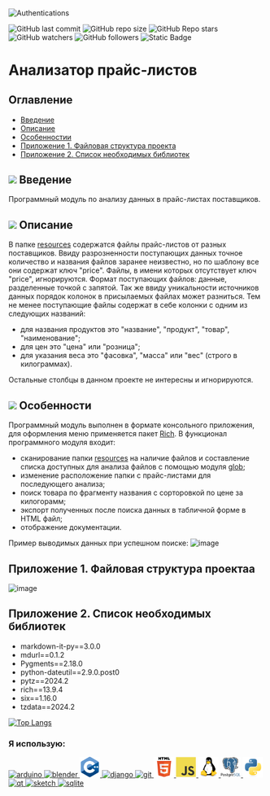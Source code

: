 <img src="https://github.com/user-attachments/assets/3296ec13-8cea-47cc-a4d7-d81e931de2e8" align="center" alt="Authentications">

![GitHub last commit](https://img.shields.io/github/last-commit/zugadum/module-20)
![GitHub repo size](https://img.shields.io/github/repo-size/zugadum/module-20)
![GitHub Repo stars](https://img.shields.io/github/stars/zugadum/module-20)
![GitHub watchers](https://img.shields.io/github/watchers/zugadum/module-20)
![GitHub followers](https://img.shields.io/github/followers/zugadum)
![Static Badge](https://img.shields.io/badge/e--mail%3A-zugadum%40gmail.com-blue?link=mailto:zugadum@gmail.com)

# Анализатор прайс-листов

## Оглавление
- [Введение](#intro)
- [Описание](#struct)
- [Особенностии](#unic)
- [Приложение 1. Файловая структура проекта](#add_1)
- [Приложение 2. Список необходимых библиотек](#add_2)

## <img src="https://github.com/user-attachments/assets/0a965a32-a89b-4cbd-9e52-eb61f242a3f1" width="48"> <a id='intro'>Введение</a>
Программный модуль по анализу данных в прайс-листах поставщиков.

## <img src="https://github.com/user-attachments/assets/9b01a7ad-5146-46b8-91ff-72db872fe160" width="48"> <a id='struct'>Описание</a>
В папке [resources](https://github.com/ZugaduM/price_analyzer/tree/main/resources) содержатся файлы прайс-листов от разных поставщиков.
Ввиду разрозненности поступающих данных точное количество и названия файлов заранее неизвестно, но по шаблону все они содержат ключ "price".
Файлы, в имени которых отсутствует ключ "price", игнорируются.
Формат поступающих файлов: данные, разделенные точкой с запятой.
Так же ввиду уникальности источников данных порядок колонок в присылаемых файлах может разниться. Тем не менее поступающие файлы содержат в себе колонки с одним из следующих названий:
 - для названия продуктов это "название", "продукт", "товар", "наименование";
 - для цен это "цена" или "розница";
 - для указания веса это "фасовка", "масса" или "вес" (строго в килограммах).

Остальные столбцы в данном проекте не интересны и игнорируются.

## <img src="https://github.com/user-attachments/assets/b8c35cb4-585e-4223-bc9c-f3c1da27d842" width="48"> <a id='unic'>Особенности</a>
Программный модуль выполнен в формате консольного приложения, для оформления меню применяется пакет [Rich](https://pypi.org/project/rich/).
В функционал программного модуля входит:
 - сканирование папки [resources](https://github.com/ZugaduM/price_analyzer/tree/main/resources) на наличие файлов и составление списка доступных для анализа файлов с помощью модуля [glob](https://docs.python.org/3/library/glob.html);
 - изменение расположение папки с прайс-листами для последующего анализа;
 - поиск товара по фрагменту названия с сорторовкой по цене за килогорамм;
 - экспорт полученных после поиска данных в табличной форме в HTML файл;
 - отображение документации.

Пример выводимых данных при успешном поиске:
![image](https://github.com/user-attachments/assets/f23c650d-946d-44bd-a04b-679b03cce3bf)

## <a id='add_1'>Приложение 1. Файловая структура проектаа</a>
![image](https://github.com/user-attachments/assets/a2703517-9a20-489a-9215-aaf42b8f9ac6)

## <a id='add_2'>Приложение 2. Список необходимых библиотек</a>
 - markdown-it-py==3.0.0
 - mdurl==0.1.2
 - Pygments==2.18.0
 - python-dateutil==2.9.0.post0
 - pytz==2024.2
 - rich==13.9.4
 - six==1.16.0
 - tzdata==2024.2

[![Top Langs](https://github-readme-stats.vercel.app/api/top-langs/?username=zugadum&layout=compact)](https://github.com/anuraghazra/github-readme-stats)
<h3 align="left">Я использую:</h3>
<p align="left"> <a href="https://www.arduino.cc/" target="_blank" rel="noreferrer"> <img src="https://cdn.worldvectorlogo.com/logos/arduino-1.svg" alt="arduino" width="40" height="40"/> </a> <a href="https://www.blender.org/" target="_blank" rel="noreferrer"> <img src="https://download.blender.org/branding/community/blender_community_badge_white.svg" alt="blender" width="40" height="40"/> </a> <a href="https://www.w3schools.com/cpp/" target="_blank" rel="noreferrer"> <img src="https://raw.githubusercontent.com/devicons/devicon/master/icons/cplusplus/cplusplus-original.svg" alt="cplusplus" width="40" height="40"/> </a> <a href="https://www.djangoproject.com/" target="_blank" rel="noreferrer"> <img src="https://cdn.worldvectorlogo.com/logos/django.svg" alt="django" width="40" height="40"/> </a> <a href="https://git-scm.com/" target="_blank" rel="noreferrer"> <img src="https://www.vectorlogo.zone/logos/git-scm/git-scm-icon.svg" alt="git" width="40" height="40"/> </a> <a href="https://www.w3.org/html/" target="_blank" rel="noreferrer"> <img src="https://raw.githubusercontent.com/devicons/devicon/master/icons/html5/html5-original-wordmark.svg" alt="html5" width="40" height="40"/> </a> <a href="https://developer.mozilla.org/en-US/docs/Web/JavaScript" target="_blank" rel="noreferrer"> <img src="https://raw.githubusercontent.com/devicons/devicon/master/icons/javascript/javascript-original.svg" alt="javascript" width="40" height="40"/> </a> <a href="https://www.linux.org/" target="_blank" rel="noreferrer"> <img src="https://raw.githubusercontent.com/devicons/devicon/master/icons/linux/linux-original.svg" alt="linux" width="40" height="40"/> </a> <a href="https://www.postgresql.org" target="_blank" rel="noreferrer"> <img src="https://raw.githubusercontent.com/devicons/devicon/master/icons/postgresql/postgresql-original-wordmark.svg" alt="postgresql" width="40" height="40"/> </a> <a href="https://www.python.org" target="_blank" rel="noreferrer"> <img src="https://raw.githubusercontent.com/devicons/devicon/master/icons/python/python-original.svg" alt="python" width="40" height="40"/> </a> <a href="https://www.qt.io/" target="_blank" rel="noreferrer"> <img src="https://upload.wikimedia.org/wikipedia/commons/0/0b/Qt_logo_2016.svg" alt="qt" width="40" height="40"/> </a> <a href="https://www.sketch.com/" target="_blank" rel="noreferrer"> <img src="https://www.vectorlogo.zone/logos/sketchapp/sketchapp-icon.svg" alt="sketch" width="40" height="40"/> </a> <a href="https://www.sqlite.org/" target="_blank" rel="noreferrer"> <img src="https://www.vectorlogo.zone/logos/sqlite/sqlite-icon.svg" alt="sqlite" width="40" height="40"/> </a> </p>
